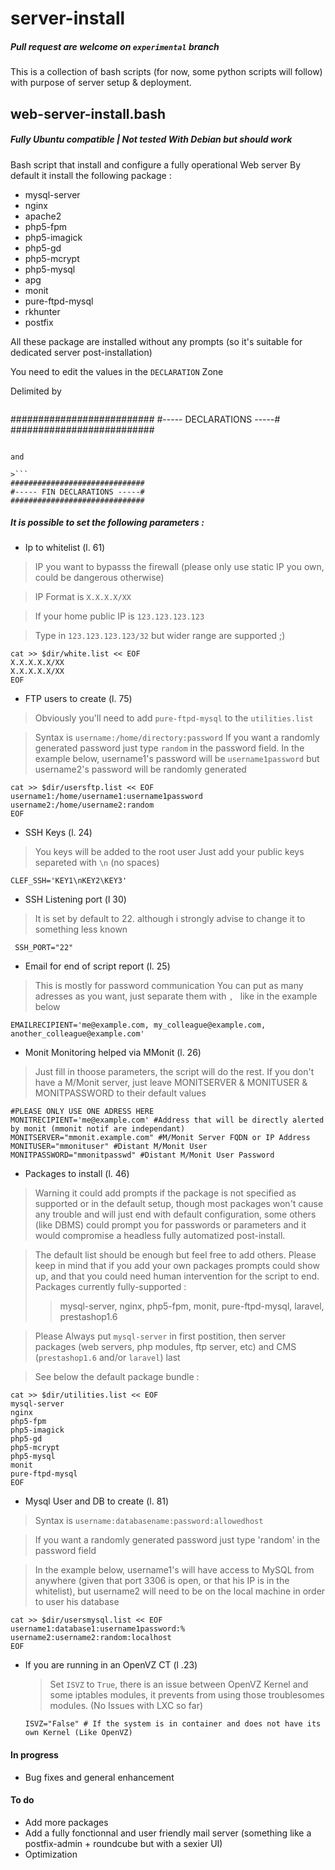 # server-install
##### Pull request are welcome on `experimental` branch
This is a collection of bash scripts (for now, some python scripts will follow) with purpose of server setup & deployment.

## web-server-install.bash
##### Fully Ubuntu compatible | Not tested With Debian but should work
Bash script that install and configure a fully operational Web server
By default it install the following package :

- mysql-server
- nginx
- apache2
- php5-fpm
- php5-imagick
- php5-gd
- php5-mcrypt
- php5-mysql
- apg
- monit
- pure-ftpd-mysql
- rkhunter
- postfix

All these package are installed without any prompts (so it's suitable for dedicated server post-installation)

You need to edit the values in the `DECLARATION` Zone

Delimited by
>```
##########################
#----- DECLARATIONS -----#
##########################
```

and

>```
##############################
#----- FIN DECLARATIONS -----#
##############################
```

##### It is possible to set the following parameters :
- Ip to whitelist (l. 61)
 >IP you want to bypasss the firewall (please only use static IP you own, could be dangerous otherwise)

 >IP Format is `X.X.X.X/XX`

 >If your home public IP is `123.123.123.123`

 >Type in `123.123.123.123/32` but wider range are supported ;)
 >
```shell
cat >> $dir/white.list << EOF
X.X.X.X.X/XX
X.X.X.X.X/XX
EOF
```

- FTP users to create (l. 75)
 >Obviously you'll need to add `pure-ftpd-mysql` to the `utilities.list`

 >Syntax is `username:/home/directory:password`
If you want a randomly generated password just type `random` in the password field.
>In the example below, username1's password will be `username1password`
but username2's password will be randomly generated
>
```shell
cat >> $dir/usersftp.list << EOF
username1:/home/username1:username1password
username2:/home/username2:random
EOF
```

- SSH Keys (l. 24)
 >You keys will be added to the root user
 >Just add your public keys separeted with `\n` (no spaces)
```shell
CLEF_SSH='KEY1\nKEY2\KEY3'
```

- SSH Listening port (l 30)
 > It is set by default to 22. although i strongly advise to change it to something less known
 >
```shell
 SSH_PORT="22"
 ```

- Email for end of script report (l. 25)
 > This is mostly for password communication
 > You can put as many adresses as you want, just separate them with `, ` like in the example below
 ```shell
 EMAILRECIPIENT='me@example.com, my_colleague@example.com, another_colleague@example.com'
 ```

- Monit Monitoring helped via MMonit (l. 26)

 >Just fill in thoose parameters, the script will do the rest.
If you don't have a M/Monit server, just leave  MONITSERVER & MONITUSER & MONITPASSWORD to their default values

 >
 ```shell
#PLEASE ONLY USE ONE ADRESS HERE
MONITRECIPIENT='me@example.com' #Address that will be directly alerted by monit (mmonit notif are independant)
MONITSERVER="mmonit.example.com" #M/Monit Server FQDN or IP Address
MONITUSER="mmonituser" #Distant M/Monit User
MONITPASSWORD="mmonitpasswd" #Distant M/Monit User Password
```

- Packages to install (l. 46)

 >Warning it could add prompts if the package is not specified as supported or in the default setup, though most packages won't cause any trouble and will just end with default configuration, some others (like DBMS) could prompt you for passwords or parameters and it would compromise a headless fully automatized post-install.

 >The default list should be enough but feel free to add others. Please keep in mind that if you add your own packages prompts could show up, and that you could need human intervention for the script to end.
 >Packages currently fully-supported :
 >>mysql-server, nginx, php5-fpm, monit, pure-ftpd-mysql, laravel, prestashop1.6

 >Please Always put `mysql-server`  in first postition, then server packages (web servers, php modules, ftp server, etc) and CMS (`prestashop1.6` and/or `laravel`) last

 >See below the default package bundle :

 >
 ```shell
cat >> $dir/utilities.list << EOF
mysql-server
nginx
php5-fpm
php5-imagick
php5-gd
php5-mcrypt
php5-mysql
monit
pure-ftpd-mysql
EOF
```

- Mysql User and DB to create (l. 81)

 > Syntax is `username:databasename:password:allowedhost`

 > If you want a randomly generated password just type 'random' in the password field

 > In the example below, username1's will have access to MySQL from anywhere (given that port 3306 is open, or that his IP is in the whitelist), but username2 will need to be on the local machine in order to user his database

 >
 ```shell
cat >> $dir/usersmysql.list << EOF
username1:database1:username1password:%
username2:username2:random:localhost
EOF
```

- If you are running in an OpenVZ CT (l .23)
  > Set `ISVZ` to `True`, there is an issue between OpenVZ Kernel and some iptables modules, it prevents from using those troublesomes modules. (No Issues with LXC so far)
  ```shell
  ISVZ="False" # If the system is in container and does not have its own Kernel (Like OpenVZ)
  ```

#### In progress

- Bug fixes and general enhancement

#### To do

- Add more packages
- Add a fully fonctionnal and user friendly mail server (something like a postfix-admin + roundcube but with a sexier UI)
- Optimization
